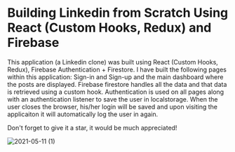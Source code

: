 # Building Linkedin from Scratch Using React (Custom Hooks, Redux) and Firebase

This application (a Linkedin clone) was built using React (Custom Hooks, Redux), Firebase Authentication + Firestore. I have built the following pages within this application: Sign-in and Sign-up and the main dashboard where the posts are displayed. Firebase firestore handles all the data and that data is retrieved using a custom hook. Authentication is used on all pages along with an authentication listener to save the user in localstorage. When the user closes the browser, his/her login will be saved and upon visiting the applicaiton it will automatically log the user in again.

Don't forget to give it a star, it would be much appreciated!

![2021-05-11 (1)](https://user-images.githubusercontent.com/64571039/117875929-bc4a4f80-b270-11eb-82a5-39097770fb0a.png)
